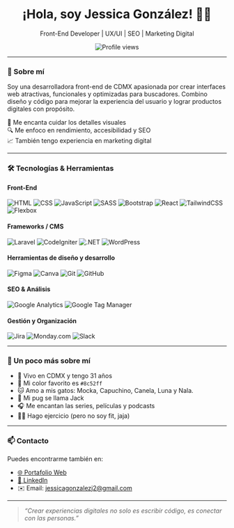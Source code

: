 <h1 align="center">¡Hola, soy Jessica González! 👩‍💻</h1>
<p align="center">Front-End Developer | UX/UI | SEO | Marketing Digital</p>

<p align="center">
  <img src="https://komarev.com/ghpvc/?username=jessicagonzalez&label=Visitas%20al%20perfil&color=8c52ff&style=flat" alt="Profile views" />
</p>

---

### 🌟 Sobre mí

Soy una desarrolladora front-end de CDMX apasionada por crear interfaces web atractivas, funcionales y optimizadas para buscadores. Combino diseño y código para mejorar la experiencia del usuario y lograr productos digitales con propósito.

🎨 Me encanta cuidar los detalles visuales  
🔍 Me enfoco en rendimiento, accesibilidad y SEO  
📈 También tengo experiencia en marketing digital 

---

### 🛠️ Tecnologías & Herramientas
#### Front-End
![HTML](https://img.shields.io/badge/HTML5-E34F26?style=flat&logo=html5&logoColor=white)
![CSS](https://img.shields.io/badge/CSS3-1572B6?style=flat&logo=css3&logoColor=white)
![JavaScript](https://img.shields.io/badge/JavaScript-F7DF1E?style=flat&logo=javascript&logoColor=black)
![SASS](https://img.shields.io/badge/SASS-CC6699?style=flat&logo=sass&logoColor=white)
![Bootstrap](https://img.shields.io/badge/Bootstrap-7952B3?style=flat&logo=bootstrap&logoColor=white)
![React](https://img.shields.io/badge/React-20232A?style=flat&logo=react&logoColor=61DAFB)
![TailwindCSS](https://img.shields.io/badge/TailwindCSS-38B2AC?style=flat&logo=tailwind-css&logoColor=white)
![Flexbox](https://img.shields.io/badge/Flexbox-000000?style=flat&logo=css3&logoColor=white)

####  Frameworks / CMS
![Laravel](https://img.shields.io/badge/Laravel-F05340?style=flat&logo=laravel&logoColor=white)
![CodeIgniter](https://img.shields.io/badge/CodeIgniter-EF4223?style=flat&logo=codeigniter&logoColor=white)
![.NET](https://img.shields.io/badge/.NET-512BD4?style=flat&logo=dotnet&logoColor=white)
![WordPress](https://img.shields.io/badge/WordPress-21759B?style=flat&logo=wordpress&logoColor=white)

#### Herramientas de diseño y desarrollo
![Figma](https://img.shields.io/badge/Figma-F24E1E?style=flat&logo=figma&logoColor=white)
![Canva](https://img.shields.io/badge/Canva-00C4CC?style=flat&logo=canva&logoColor=white)
![Git](https://img.shields.io/badge/Git-F05032?style=flat&logo=git&logoColor=white)
![GitHub](https://img.shields.io/badge/GitHub-181717?style=flat&logo=github&logoColor=white)

#### SEO & Análisis
![Google Analytics](https://img.shields.io/badge/Google%20Analytics-E37400?style=flat&logo=googleanalytics&logoColor=white)
![Google Tag Manager](https://img.shields.io/badge/GTM-246FDB?style=flat&logo=googletagmanager&logoColor=white)

#### Gestión y Organización
![Jira](https://img.shields.io/badge/Jira-0052CC?style=flat&logo=jira&logoColor=white)
![Monday.com](https://img.shields.io/badge/Monday.com-000?style=flat&logo=monday&logoColor=white)
![Slack](https://img.shields.io/badge/Slack-4A154B?style=flat&logo=slack&logoColor=white)

---


### 🐾 Un poco más sobre mí

- 🌆 Vivo en CDMX y tengo 31 años  
- 💜 Mi color favorito es `#8c52ff`  
- 🐱 Amo a mis gatos: Mocka, Capuchino, Canela, Luna y Nala.
- 🐶 Mi pug se llama Jack 
- 🎧 Me encantan las series, películas y podcasts  
- 🏃‍♀️ Hago ejercicio (pero no soy fit, jaja)

---

### 📫 Contacto

Puedes encontrarme también en:

- [🌐 Portafolio Web](https://jessicagonzalezj.com/) 
- [💼 LinkedIn](https://www.linkedin.com/in/jessica-adilene-gonzalez-juarez/)
- ✉️ Email: jessicagonzalezj2@gmail.com

---

> *“Crear experiencias digitales no solo es escribir código, es conectar con las personas.”*

